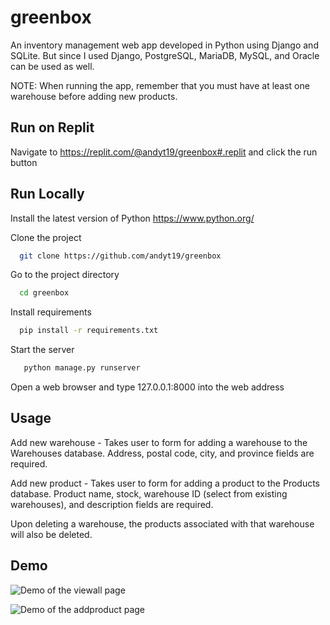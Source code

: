 # greenbox

An inventory management web app developed in Python using Django and SQLite. 
But since I used Django, PostgreSQL, MariaDB, MySQL, and Oracle can be used as well.

NOTE: When running the app, remember that you must have at least one warehouse before adding new products.

## Run on Replit
Navigate to https://replit.com/@andyt19/greenbox#.replit and click the run button

## Run Locally
Install the latest version of Python https://www.python.org/

Clone the project

```bash
  git clone https://github.com/andyt19/greenbox
```

Go to the project directory

```bash
  cd greenbox
```

Install requirements

```bash
  pip install -r requirements.txt
```

Start the server

```bash
   python manage.py runserver
```

Open a web browser and type 127.0.0.1:8000 into the web address

## Usage
Add new warehouse - Takes user to form for adding a warehouse to the Warehouses database. Address, postal code, city, and province fields are required.

Add new product - Takes user to form for adding a product to the Products database. Product name, stock, warehouse ID (select from existing warehouses), and description fields are required.

Upon deleting a warehouse, the products associated with that warehouse will also be deleted.

## Demo

![Demo of the viewall page](https://i.imgur.com/xWq3GPU.png)

![Demo of the addproduct page](https://i.imgur.com/pQr6pp9.png)
